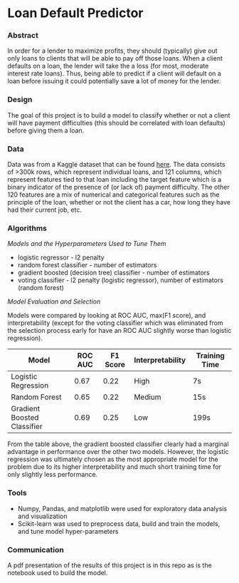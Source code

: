 # Loan Default Predictor

### Abstract
In order for a lender to maximize profits, they should (typically) give out only loans to clients that will be able to pay off those loans. When a client defaults on a loan, the lender will take the a loss (for most, moderate interest rate loans). Thus, being able to predict if a client will default on a loan before issuing it could potentially save a lot of money for the lender.

### Design
The goal of this project is to build a model to classify whether or not a client will have payment difficulties (this should be correlated with loan defaults) before giving them a loan. 

### Data
Data was from a Kaggle dataset that can be found [here](https://www.kaggle.com/gauravduttakiit/loan-defaulter). The data consists of >300k rows, which represent individual loans, and 121 columns, which represent features tied to that loan including the target feature which is a binary indicator of the presence of (or lack of) payment difficulty. The other 120 features are a mix of numerical and categorical features such as the principle of the loan, whether or not the client has a car, how long they have had their current job, etc.

### Algorithms
*Models and the Hyperparameters Used to Tune Them*

- logistic regressor - l2 penalty
- random forest classifier - number of estimators
- gradient boosted (decision tree) classifier - number of estimators
- voting classifier - l2 penalty (logistic regressor), number of estimators (random forest)

*Model Evaluation and Selection*

Models were compared by looking at ROC AUC, max(F1 score), and interpretability (except for the voting classifier which was eliminated from the selection process early for have an ROC AUC slightly worse than logistic regression).

| Model | ROC AUC | F1 Score | Interpretability | Training Time |
| ------|---------|----------|------------------| ------------- |
| Logistic Regression | 0.67 | 0.22 | High | 7s |
| Random Forest | 0.65 | 0.22 | Medium | 15s |
| Gradient Boosted Classifier | 0.69 | 0.25 | Low | 199s |

From the table above, the gradient boosted classifier clearly had a marginal advantage in performance over the other two models. However, the logistic regression was ultimately chosen as the most appropriate model for the problem due to its higher interpretability and much short training time for only slightly less performance.

### Tools
- Numpy, Pandas, and matplotlib were used for exploratory data analysis and visualization
- Scikit-learn was used to preprocess data, build and train the models, and tune model hyper-parameters

### Communication
A pdf presentation of the results of this project is in this repo as is the notebook used to build the model.

